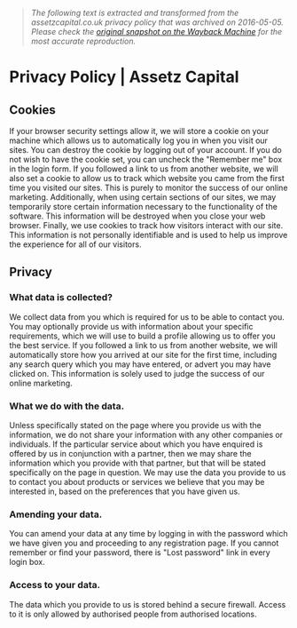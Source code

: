 > *The following text is extracted and transformed from the assetzcapital.co.uk privacy policy that was archived on 2016-05-05. Please check the [original snapshot on the Wayback Machine](https://web.archive.org/web/20160505010256id_/https%3A//www.assetzcapital.co.uk/privacy-policy) for the most accurate reproduction.*

# Privacy Policy | Assetz Capital

## Cookies

If your browser security settings allow it, we will store a cookie on your machine which allows us to automatically log you in when you visit our sites. You can destroy the cookie by logging out of your account. If you do not wish to have the cookie set, you can uncheck the "Remember me" box in the login form. If you followed a link to us from another website, we will also set a cookie to allow us to track which website you came from the first time you visited our sites. This is purely to monitor the success of our online marketing. Additionally, when using certain sections of our sites, we may temporarily store certain information necessary to the functionality of the software. This information will be destroyed when you close your web browser. Finally, we use cookies to track how visitors interact with our site. This information is not personally identifiable and is used to help us improve the experience for all of our visitors.

## Privacy

### What data is collected?

We collect data from you which is required for us to be able to contact you. You may optionally provide us with information about your specific requirements, which we will use to build a profile allowing us to offer you the best service. If you followed a link to us from another website, we will automatically store how you arrived at our site for the first time, including any search query which you may have entered, or advert you may have clicked on. This information is solely used to judge the success of our online marketing.

### What we do with the data.

Unless specifically stated on the page where you provide us with the information, we do not share your information with any other companies or individuals. If the particular service about which you have enquired is offered by us in conjunction with a partner, then we may share the information which you provide with that partner, but that will be stated specifically on the page in question. We may use the data you provide to us to contact you about products or services we believe that you may be interested in, based on the preferences that you have given us.

### Amending your data.

You can amend your data at any time by logging in with the password which we have given you and proceeding to any registration page. If you cannot remember or find your password, there is "Lost password" link in every login box.

### Access to your data.

The data which you provide to us is stored behind a secure firewall. Access to it is only allowed by authorised people from authorised locations.
